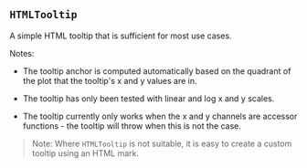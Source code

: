 ## `HTMLTooltip`

A simple HTML tooltip that is sufficient for most use cases. 

Notes:

- The tooltip anchor is computed automatically based on the quadrant of the plot that the tooltip's x and y values are in.

- The tooltip has only been tested with linear and log x and y scales.

- The tooltip currently only works when the x and y channels are accessor functions - the tooltip will throw when this is not the case.

> Note: Where `HTMLTooltip` is not suitable, it is easy to create a custom tooltip using an HTML mark.